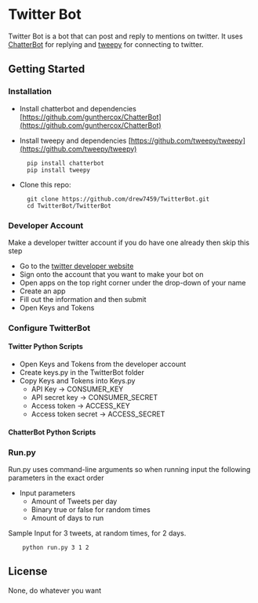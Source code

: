 # Twitter Bot
Twitter Bot is a bot that can post and reply to mentions on twitter.
It uses [ChatterBot](https://github.com/gunthercox/ChatterBot) for replying and [tweepy](https://github.com/tweepy/tweepy) for connecting to twitter.

## Getting Started
### Installation

* Install chatterbot and dependencies [https://github.com/gunthercox/ChatterBot](https://github.com/gunthercox/ChatterBot)
* Install tweepy and dependencies [https://github.com/tweepy/tweepy](https://github.com/tweepy/tweepy)

        pip install chatterbot
        pip install tweepy

* Clone this repo:

        git clone https://github.com/drew7459/TwitterBot.git
        cd TwitterBot/TwitterBot
	
### Developer Account
Make a developer twitter account if you do have one already then skip this step 

* Go to the [twitter developer website](https://developer.twitter.com/en/apps)
* Sign onto the account that you want to make your bot on
* Open apps on the top right corner under the drop-down of your name
* Create an app
* Fill out the information and then submit
* Open Keys and Tokens

### Configure TwitterBot
#### Twitter Python Scripts
* Open Keys and Tokens from the developer account
* Create keys.py in the TwitterBot folder
* Copy Keys and Tokens into Keys.py
	* API Key -> CONSUMER_KEY
	* API secret key -> CONSUMER_SECRET
	* Access token -> ACCESS_KEY
	* Access token secret -> ACCESS_SECRET

#### ChatterBot Python Scripts


### Run.py
Run.py uses command-line arguments so when running input the following parameters in the exact order

* Input parameters
	* Amount of Tweets per day
	* Binary true or false for random times
	* Amount of days to run

Sample Input for 3 tweets, at random times, for 2 days.
         
        python run.py 3 1 2

## License
None, do whatever you want
